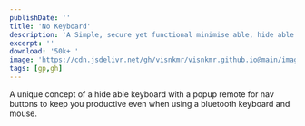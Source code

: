 ```yaml
---
publishDate: ''
title: 'No Keyboard'
description: 'A Simple, secure yet functional minimise able, hide able keyboard to keep you productive.'
excerpt: ''
download: '50k+ '
image: 'https://cdn.jsdelivr.net/gh/visnkmr/visnkmr.github.io@main/images/nokb.webp'
tags: [gp,gh]
---
```


A unique concept of a hide able keyboard with a popup remote for nav buttons to keep you productive even when using a bluetooth keyboard and mouse.